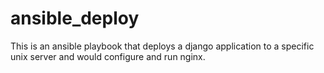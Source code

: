 # ansible_deploy
This is an ansible playbook that deploys a django application to a specific unix server and would configure and run nginx.
